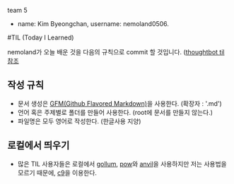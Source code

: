  team 5

  - name: Kim Byeongchan, username: nemoland0506.
 

 #TIL (Today I Learned)
 
 nemoland가 오늘 배운 것을 다음의 규칙으로 commit 할 것입니다. ([thoughtbot til 참조](https://github.com/thoughtbot/til)

 ## 작성 규칙
  - 문서 생성은 [GFM(Github Flavored Markdown)](http://help.github.com/articles/github-flavored-markdwon/)을 사용한다. (확장자 : '.md') 
  - 언어 혹은 주제별로 폴더를 만들어 사용한다. (root에 문서를 만들지 않는다.)
  - 파일명은 모두 영어로 작성한다. (한글사용 지양)
  
 ## 로컬에서 띄우기
  - 많은 TIL 사용자들은 로컬에서 [gollum](https://github.com/gollum/gollum), [pow](http://pow.cx/)와 [anvil](http://anvilformac.com/)을 사용하지만
    저는 사용법을 모르기 때문에, [c9](https://c9.io)을 이용한다.
 
 
